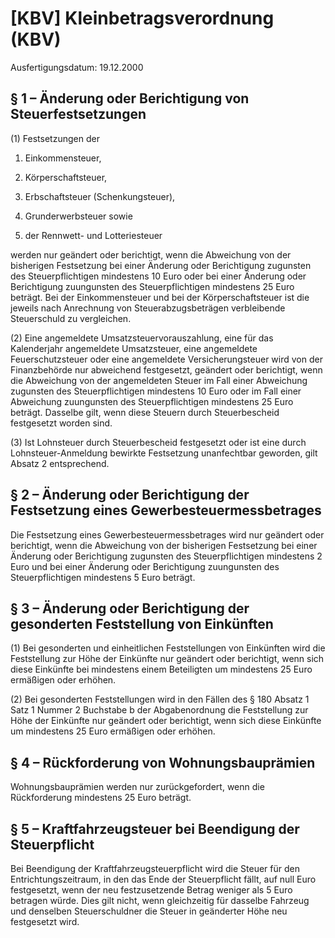 # [KBV] Kleinbetragsverordnung  (KBV)

Ausfertigungsdatum: 19.12.2000

 

## § 1 – Änderung oder Berichtigung von Steuerfestsetzungen

(1) Festsetzungen der

1. Einkommensteuer,

2. Körperschaftsteuer,

3. Erbschaftsteuer (Schenkungsteuer),

4. Grunderwerbsteuer sowie

5. der Rennwett- und Lotteriesteuer

werden nur geändert oder berichtigt, wenn die Abweichung von der bisherigen Festsetzung bei einer Änderung oder Berichtigung zugunsten des Steuerpflichtigen mindestens 10 Euro oder bei einer Änderung oder Berichtigung zuungunsten des Steuerpflichtigen mindestens 25 Euro beträgt. Bei der Einkommensteuer und bei der Körperschaftsteuer ist die jeweils nach Anrechnung von Steuerabzugsbeträgen verbleibende Steuerschuld zu vergleichen.

(2) Eine angemeldete Umsatzsteuervorauszahlung, eine für das Kalenderjahr angemeldete Umsatzsteuer, eine angemeldete Feuerschutzsteuer oder eine angemeldete Versicherungsteuer wird von der Finanzbehörde nur abweichend festgesetzt, geändert oder berichtigt, wenn die Abweichung von der angemeldeten Steuer im Fall einer Abweichung zugunsten des Steuerpflichtigen mindestens 10 Euro oder im Fall einer Abweichung zuungunsten des Steuerpflichtigen mindestens 25 Euro beträgt. Dasselbe gilt, wenn diese Steuern durch Steuerbescheid festgesetzt worden sind.

(3) Ist Lohnsteuer durch Steuerbescheid festgesetzt oder ist eine durch Lohnsteuer-Anmeldung bewirkte Festsetzung unanfechtbar geworden, gilt Absatz 2 entsprechend.


## § 2 – Änderung oder Berichtigung der Festsetzung eines Gewerbesteuermessbetrages

Die Festsetzung eines Gewerbesteuermessbetrages wird nur geändert oder berichtigt, wenn die Abweichung von der bisherigen Festsetzung bei einer Änderung oder Berichtigung zugunsten des Steuerpflichtigen mindestens 2 Euro und bei einer Änderung oder Berichtigung zuungunsten des Steuerpflichtigen mindestens 5 Euro beträgt.


## § 3 – Änderung oder Berichtigung der gesonderten Feststellung von Einkünften

(1) Bei gesonderten und einheitlichen Feststellungen von Einkünften wird die Feststellung zur Höhe der Einkünfte nur geändert oder berichtigt, wenn sich diese Einkünfte bei mindestens einem Beteiligten um mindestens 25 Euro ermäßigen oder erhöhen.

(2) Bei gesonderten Feststellungen wird in den Fällen des § 180 Absatz 1 Satz 1 Nummer 2 Buchstabe b der Abgabenordnung die Feststellung zur Höhe der Einkünfte nur geändert oder berichtigt, wenn sich diese Einkünfte um mindestens 25 Euro ermäßigen oder erhöhen.


## § 4 – Rückforderung von Wohnungsbauprämien

Wohnungsbauprämien werden nur zurückgefordert, wenn die Rückforderung mindestens 25 Euro beträgt.


## § 5 – Kraftfahrzeugsteuer bei Beendigung der Steuerpflicht

Bei Beendigung der Kraftfahrzeugsteuerpflicht wird die Steuer für den Entrichtungszeitraum, in den das Ende der Steuerpflicht fällt, auf null Euro festgesetzt, wenn der neu festzusetzende Betrag weniger als 5 Euro betragen würde. Dies gilt nicht, wenn gleichzeitig für dasselbe Fahrzeug und denselben Steuerschuldner die Steuer in geänderter Höhe neu festgesetzt wird.
